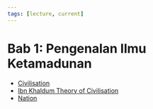 ```yaml
---
tags: [lecture, current]
---
```


# Bab 1: Pengenalan Ilmu Ketamadunan

- [Civilisation](202308072126.md)
- [Ibn Khaldum Theory of Civilisation](202308082129.md)
- [Nation](202203011147.md)
